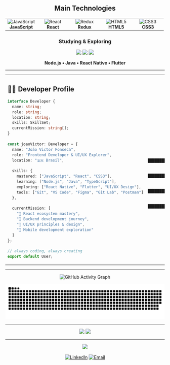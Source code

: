 
<div align="center">

## Main Technologies

<table>
<tr>
<td align="center" width="20%">
<img src="https://techstack-generator.vercel.app/js-icon.svg" alt="JavaScript" width="65" height="65" />
<br><strong>JavaScript</strong>
</td>
<td align="center" width="20%">
<img src="https://techstack-generator.vercel.app/react-icon.svg" alt="React" width="65" height="65" />
<br><strong>React</strong>
</td>
<td align="center" width="20%">
<img src="https://techstack-generator.vercel.app/redux-icon.svg" alt="Redux" width="65" height="65" />
<br><strong>Redux</strong>
</td>
<td align="center" width="20%">
<img src="https://cdn.jsdelivr.net/gh/devicons/devicon/icons/html5/html5-original.svg" alt="HTML5" width="65" height="65" />
<br><strong>HTML5</strong>
</td>
<td align="center" width="20%">
<img src="https://cdn.jsdelivr.net/gh/devicons/devicon/icons/css3/css3-original.svg" alt="CSS3" width="65" height="65" />
<br><strong>CSS3</strong>
</td>
</tr>
</table>

### Studying & Exploring

<img src="https://user-images.githubusercontent.com/74038190/212257460-738ff738-247f-4445-a718-cdd0ca76e2db.gif" width="70"> 
<img src="https://cdn.jsdelivr.net/gh/devicons/devicon/icons/java/java-original.svg" width="70">
<img src="https://cdn.jsdelivr.net/gh/devicons/devicon/icons/flutter/flutter-original.svg" width="70">

**Node.js • Java • React Native • Flutter**

</div>

---

<table>
<tr>
<td width="55%">

## 🧑‍💻 Developer Profile

```typescript
interface Developer {
  name: string;
  role: string;
  location: string;
  skills: SkillSet;
  currentMission: string[];
}

const joaoVictor: Developer = {
  name: "João Victor Fonseca",
  role: "Frontend Developer & UI/UX Explorer",
  location: "🇧🇷 Brasil",
  
  skills: {
    mastered: ["JavaScript", "React", "CSS3"],
    learning: ["Node.js", "Java", "TypeScript"],
    exploring: ["React Native", "Flutter", "UI/UX Design"],
    tools: ["Git", "VS Code", "Figma", "Git Lab", "Postman"]
  },
  
  currentMission: [
    "🎯 React ecosystem mastery",
    "🔧 Backend development journey", 
    "🎨 UI/UX principles & design",
    "📱 Mobile development exploration"
  ]
};

// always coding, always creating
export default User;
```

</td>
<td width="45%">

<div align="center">

<div align="center">

<img src="https://i.pinimg.com/originals/0f/4d/17/0f4d17eae37409fcb841ed0322de29ae.gif" width="300">

<br><br>

<div align="center">

**Front-end**  
`████████████████████████████████░░░░░░░░`

**UI/UX Design**  
`████████████████░░░░░░░░░░░░░░░░░░░░░░░░`

**Mobile Development**  
`████████████████░░░░░░░░░░░░░░░░░░░░░░░░`

**Back-end**  
`██████████░░░░░░░░░░░░░░░░░░░░░░░░░░░░░░`

</div>

</div>

</div>

</td>
</tr>
</table>

---

<div align="center">

![GitHub Activity Graph](https://github-readme-activity-graph.vercel.app/graph?username=JotaFon&theme=tokyo-night&hide_border=true&bg_color=1a1b27&color=79ff97&line=bb9af7&point=f7768e&area=true&area_color=414868)

<img src="https://raw.githubusercontent.com/platane/platane/output/github-contribution-grid-snake-dark.svg" alt="Snake eating my contributions" />

</div>


---

<div align="center">

<img src="https://github-readme-stats.vercel.app/api?username=JotaFon&show_icons=true&theme=tokyonight&include_all_commits=true&count_private=true&hide_border=true&icon_color=79ff97&title_color=79ff97" height="165" />
<img src="https://github-readme-streak-stats.herokuapp.com/?user=JotaFon&theme=tokyonight&hide_border=true&stroke=79ff97&ring=79ff97&fire=79ff97" height="165" />


</div>

<div align="center">
  
---

<img src="https://user-images.githubusercontent.com/74038190/235294012-0a55e343-37ad-4b0f-924f-c8431d9d2483.gif" width="150">

<br>

[![LinkedIn](https://img.shields.io/badge/🔗_LinkedIn-0077B5?style=for-the-badge&logo=linkedin&logoColor=white&labelColor=667eea)](https://www.linkedin.com/in/jotafonseca/)
[![Email](https://img.shields.io/badge/📧_Email-EA4335?style=for-the-badge&logo=gmail&logoColor=white&labelColor=667eea)](mailto:jotaafon@gmail.com)

<br>

</div>

